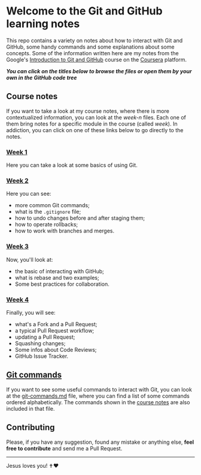 # Welcome to the Git and GitHub learning notes

This repo contains a variety on notes about how to interact with Git and GitHub, some handy commands and some explanations about some concepts.
Some of the information written here are my notes from the Google's [Introduction to Git and GitHub](https://www.coursera.org/learn/introduction-git-github) course on the [Coursera](https://www.coursera.org/) platform.

_**You can click on the titles below to browse the files or open them by your own in the GitHub code tree**_

## Course notes

If you want to take a look at my course notes, where there is more contextualized information, you can look at the _week-n_ files. Each one of them bring notes for a specific module in the course (called _week_). In addiction, you can click on one of these links below to go directly to the notes.

### [Week 1](week-1.md)

Here you can take a look at some basics of using Git.

### [Week 2](week-2.md)

Here you can see:

- more common Git commands;
- what is the `.gitignore` file;
- how to undo changes before and after staging them;
- how to operate rollbacks;
- how to work with branches and merges.

### [Week 3](week-3.md)

Now, you'll look at:

- the basic of interacting with GitHub;
- what is rebase and two examples;
- Some best practices for collaboration.

### [Week 4](week-4.md)

Finally, you will see:

- what's a Fork and a Pull Request;
- a typical Pull Request workflow;
- updating a Pull Request;
- Squashing changes;
- Some infos about Code Reviews;
- GitHub Issue Tracker.

## [Git commands](git-commands.md)

If you want to see some useful commands to interact with Git, you can look at the [git-commands.md](git-commands.md) file, where you can find a list of some commands ordered alphabetically.
The commands shown in the [course notes](#course-notes) are also included in that file.

## Contributing

Please, if you have any suggestion, found any mistake or anything else, **feel free to contribute** and send me a Pull Request.

---

Jesus loves you! ✝❤
